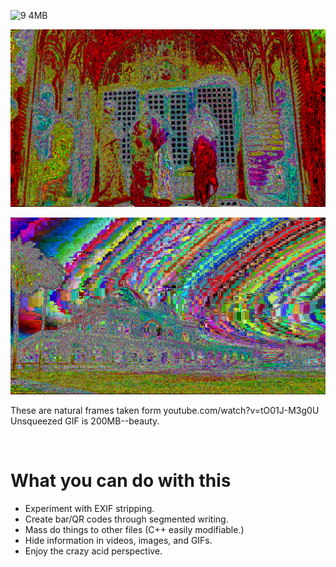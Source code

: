 <!--
Transform images into bizarre absurdity.
-->



![9 4MB](https://user-images.githubusercontent.com/75550631/227628601-c7114ef3-20ba-4111-85f9-9d31de629e67.gif)



<p align="center">
  <img src="https://raw.githubusercontent.com/compromise-evident/Overkillographic/main/Other/1.jpg">
</p>

<p align="center">
  <img src="https://raw.githubusercontent.com/compromise-evident/Overkillographic/main/Other/2.jpg">
</p>

These are natural frames taken form youtube.com/watch?v=tO01J-M3g0U
Unsqueezed GIF is 200MB--beauty.

<br>

# What you can do with this

* Experiment with EXIF stripping.
* Create bar/QR codes through segmented writing.
* Mass do things to other files (C++ easily modifiable.)
* Hide information in videos, images, and GIFs.
* Enjoy the crazy acid perspective.
